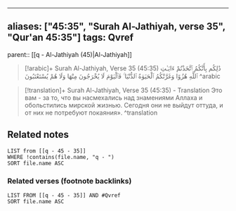 
---
aliases: ["45:35", "Surah Al-Jathiyah, verse 35", "Qur'an 45:35"]
tags: Qvref
---

parent:: [[q - Al-Jathiyah (45)|Al-Jathiyah]]

> [!arabic]+ Surah Al-Jathiyah, Verse 35 (45:35)
> <span class="quran-arabic">ذَٰلِكُم بِأَنَّكُمُ ٱتَّخَذْتُمْ ءَايَـٰتِ ٱللَّهِ هُزُوًا وَغَرَّتْكُمُ ٱلْحَيَوٰةُ ٱلدُّنْيَا ۚ فَٱلْيَوْمَ لَا يُخْرَجُونَ مِنْهَا وَلَا هُمْ يُسْتَعْتَبُونَ</span>
^arabic

> [!translation]+ Surah Al-Jathiyah, Verse 35 (45:35) - Translation
> Это вам - за то, что вы насмехались над знамениями Аллаха и обольстились мирской жизнью. Сегодня они не выйдут оттуда, и от них не потребуют покаяния».
^translation



## Related notes
```dataview
LIST from [[q - 45 - 35]]
WHERE !contains(file.name, "q - ")
SORT file.name ASC
```

### Related verses (footnote backlinks)
```dataview
LIST FROM [[q - 45 - 35]] AND #Qvref
SORT file.name ASC
```

